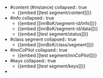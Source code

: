 - #content (#instance)
  collapsed:: true
	- {{embed [[test segment/content]]}}
- #info
  collapsed:: true
	- {{embed [[innBoK/segment-id/info]]}}
	- {{embed [[innBoK/segment-id/data]]}}
	- {{embed [[test segment/status]]}}
- #class segment
  collapsed:: true
	- {{embed [[innBoK/class/segment]]}}
- #innCoPilot
  collapsed:: true
	- {{embed [[test segment/innCoPilot]]}}
- #keys
  collapsed:: true
	- {{embed [[test segment/keys]]}}
-